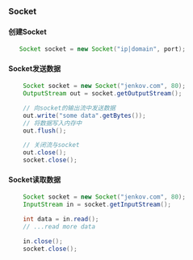 ### Socket

#### 创建Socket
```java
   Socket socket = new Socket("ip|domain", port);
```

#### Socket发送数据
```java
    Socket socket = new Socket("jenkov.com", 80);
    OutputStream out = socket.getOutputStream();

    // 向socket的输出流中发送数据
    out.write("some data".getBytes());
    // 将数据写入内存中
    out.flush();

    // 关闭流与socket
    out.close();
    socket.close();
```

#### Socket读取数据
```java
    Socket socket = new Socket("jenkov.com", 80);
    InputStream in = socket.getInputStream();

    int data = in.read();
    // ...read more data

    in.close();
    socket.close();
```